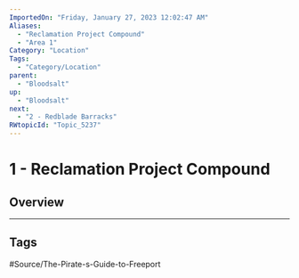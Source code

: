 ```yaml
---
ImportedOn: "Friday, January 27, 2023 12:02:47 AM"
Aliases:
  - "Reclamation Project Compound"
  - "Area 1"
Category: "Location"
Tags:
  - "Category/Location"
parent:
  - "Bloodsalt"
up:
  - "Bloodsalt"
next:
  - "2 - Redblade Barracks"
RWtopicId: "Topic_5237"
---
```

# 1 - Reclamation Project Compound
## Overview

---
## Tags
#Source/The-Pirate-s-Guide-to-Freeport

